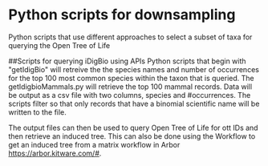 Python scripts for downsampling
===============================

Python scripts that use different approaches to select a subset of taxa for querying the Open Tree of Life

##Scripts for querying iDigBio using APIs
Python scripts that begin with "getIdigBio" will retreive the the species names and number of occurrences for the top 100 most common species within the taxon that is queried. The getIdigbioMammals.py will retrieve the top 100 mammal records. Data will be output as a csv file with two columns, species and #occurrences. The scripts filter so that only records that have a binomial scientific name will be written to the file. 

The output files can then be used to query Open Tree of Life for ott IDs and then retrieve an induced tree. This can also be done using the Workflow to get an induced tree from a matrix workflow in Arbor <https://arbor.kitware.com/#>.

